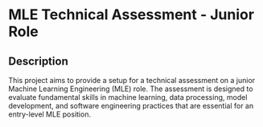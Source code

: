 # MLE Technical Assessment - Junior Role

## Description

This project aims to provide a setup for a technical assessment on a junior Machine Learning Engineering (MLE) role. The assessment is designed to evaluate fundamental skills in machine learning, data processing, model development, and software engineering practices that are essential for an entry-level MLE position.